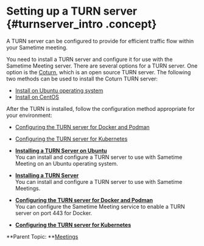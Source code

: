 # Setting up a TURN server {#turnserver_intro .concept}

A TURN server can be configured to provide for efficient traffic flow within your Sametime meeting.

You need to install a TURN server and configure it for use with the Sametime Meeting server. There are several options for a TURN server. One option is the [Coturn](https://github.com/coturn/coturn), which is an open source TURN server. The following two methods can be used to install the Coturn TURN server:

-   [Install on Ubuntu operating system](turnserver_ubuntu.md)
-   [Install on CentOS](turnserver_centos.md)

After the TURN is installed, follow the configuration method appropriate for your environment:

-   [Configuring the TURN server for Docker and Podman](turnserver_meetings_docker.md)
-   [Configuring the TURN server for Kubernetes](turnserver_meetings_kubernetes.md)

-   **[Installing a TURN Server on Ubuntu](turnserver_ubuntu.md)**  
You can install and configure a TURN server to use with Sametime Meeting on an Ubuntu operating system.
-   **[Installing a TURN Server](turnserver_centos.md)**  
You can install and configure a TURN server to use with Sametime Meetings.
-   **[Configuring the TURN server for Docker and Podman](turnserver_meetings_docker.md)**  
You can configure the Sametime Meeting service to enable a TURN server on port 443 for Docker.
-   **[Configuring the TURN server for Kubernetes](turnserver_meetings_kubernetes.md)**  


**Parent Topic:  **[Meetings](meetings_configuring.md)

